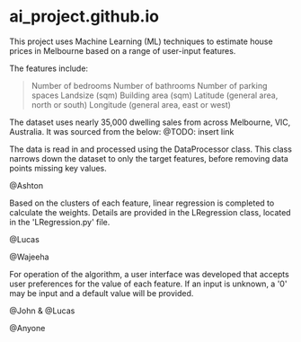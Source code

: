 # ai_project.github.io

<!-- Overview -->
This project uses Machine Learning (ML) techniques to estimate house prices in Melbourne based on a range of user-input features.

<!-- Features -->
The features include:
> Number of bedrooms
> Number of bathrooms
> Number of parking spaces
> Landsize (sqm)
> Building area (sqm)
> Latitude (general area, north or south)
> Longitude (general area, east or west)

<!-- Dataset -->
The dataset uses nearly 35,000 dwelling sales from across Melbourne, VIC, Australia. It was sourced from the below:
@TODO: insert link

<!-- Processing -->
The data is read in and processed using the DataProcessor class. This class narrows down the dataset to only the target features, before removing data points missing key values.

<!-- K-Means -->
@Ashton

<!-- Linear Regression -->
Based on the clusters of each feature, linear regression is completed to calculate the weights.
Details are provided in the LRegression class, located in the 'LRegression.py' file.

<!-- Gaussian Processing (Non-Linear Regression) -->
@Lucas

<!-- Evaluation Metrics -->
@Wajeeha

<!-- User Interface -->
For operation of the algorithm, a user interface was developed that accepts user preferences for the value of each feature.
If an input is unknown, a '0' may be input and a default value will be provided.

<!-- Prediction -->
@John & @Lucas

<!-- Integration -->
@Anyone